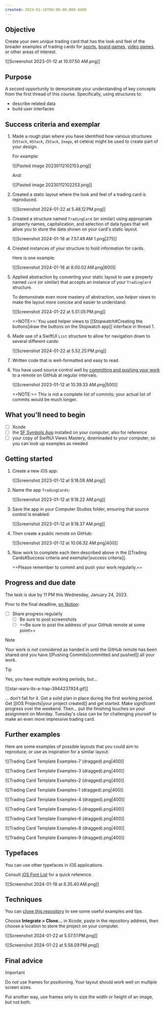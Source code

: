 ```yaml
---
created: 2024-01-18T00:00:00.000-0400
---
```

## Objective

Create your own *unique* trading card that has the look and feel of the broader examples of trading cards for [sports](https://duckduckgo.com/?q=baseball+trading+cards&iax=images&ia=images#), [board games](https://duckduckgo.com/?q=board+game+trading+cards&t=osx&ia=images&iax=images), [video games](https://duckduckgo.com/?q=video+games+trading+cards&t=osx&ia=images&iax=images), or other areas of interest.

![[Screenshot 2023-01-12 at 10.07.50 AM.png]]

## Purpose

A second opportunity to demonstrate your understanding of key concepts from the first thread of this course. Specifically, using structures to:

- describe related data
- build user interfaces

## Success criteria and exemplar
1. Made a rough plan where you have identified how various structures (`VStack`, `HStack`, `ZStack`, `Image`, et cetera) might be used to create part of your design.
   
   For example:
   
   ![[Pasted image 20230112102153.png]]
   
   And:
   
   ![[Pasted image 20230112102253.png]]
   
2. Created a static layout where the look and feel of a trading card is reproduced.
   
   ![[Screenshot 2024-01-22 at 5.48.12 PM.png]]
   
3. Created a structure named `TradingCard` (or similar) using appropriate property names, capitalization, and selection of data types that will allow you to store the data shown on your card's static layout.
   
   ![[Screenshot 2024-01-18 at 7.57.49 AM 1.png|275]]
   
4. Created instances of your structure to hold information for cards.
   
   Here is one example:
   
   ![[Screenshot 2024-01-18 at 8.00.02 AM.png|600]]
      
5. Applied abstraction by converting your static layout to use a property named `card` (or similar) that accepts an instance of your `TradingCard` structure.
   
   To demonstrate even more mastery of abstraction, use *helper views* to make the layout more concise and easier to understand:
   
   ![[Screenshot 2024-01-22 at 5.51.05 PM.png]]
   
   ==NOTE==: You used helper views to [[Stopwatch#Creating the buttons|draw the buttons on the Stopwatch app]] interface in thread 1.
   

6. Made use of a SwiftUI `List` structure to allow for navigation down to several different cards:
   
   ![[Screenshot 2024-01-22 at 5.52.25 PM.png]]
   
7. Written code that is well-formatted and easy to read.
   
8. You have used source control well by [committing and pushing your work](https://www.russellgordon.ca/cs/source-control/introduction/using-source-control.pdf) to a remote on GitHub at regular intervals.
   
   ![[Screenshot 2023-01-12 at 10.39.33 AM.png|500]]
   
   ==NOTE:== This is not a complete list of commits; your actual list of commits would be much longer.

## What you'll need to begin
- [ ] Xcode
- [ ] the [SF Symbols App](https://developer.apple.com/sf-symbols/) installed on your computer, also for reference
- [ ] your copy of SwiftUI Views Mastery, downloaded to your computer, so you can look up examples as needed
      
## Getting started

1. Create a new iOS app:
   
   ![[Screenshot 2023-01-12 at 9.18.08 AM.png]]
   
2. Name the app `TradingCards`:
   
   ![[Screenshot 2023-01-12 at 9.18.22 AM.png]]
   
3. Save the app in your Computer Studies folder, ensuring that source control is enabled:
   
   ![[Screenshot 2023-01-12 at 9.18.37 AM.png]]
   
4. Then create a public remote on GitHub:
   
   ![[Screenshot 2023-01-12 at 10.06.32 AM.png|400]]
   
5. Now work to complete each item described above in the [[Trading Cards#Success criteria and exemplar|success criteria]].
   
   ==Please remember to commit and push your work regularly.==

## Progress and due date

The task is due by 11 PM this Wednesday, January 24, 2023.

Prior to the final deadline, [on Notion](https://notion.so):
- [ ] Share progress regularly
	- [ ] Be sure to post screenshots
	- [ ] ==Be sure to post the address of your GitHub remote at some point==

> [!NOTE]
> Your work is not considered as handed in until the GitHub remote has been shared *and* you have [[Pushing Commits|committed and pushed]] all your work.

> [!TIP]
> 
> Yes, you have multiple working periods, but...
> 
> ![[star-wars-its-a-trap-3944237924.gif]]
> 
> ... don't fall for it. Get a solid plan in place during the first working period. Get [[iOS Projects|your project created]] and get started. Make *significant* progress over the weekend. Then... put the finishing touches on your assignment on Monday. Tuesday's class can be for challenging yourself to make an even more impressive trading card.

## Further examples

Here are some examples of possible layouts that you could aim to reproduce, or use as inspiration for a similar layout:

![[Trading Card Template Examples-7 (dragged).png|400]]

![[Trading Card Template Examples-3 (dragged).png|400]]

![[Trading Card Template Examples-2 (dragged).png|400]]

![[Trading Card Template Examples-1 (dragged).png|400]]

![[Trading Card Template Examples-4 (dragged).png|400]]

![[Trading Card Template Examples-5 (dragged).png|400]]

![[Trading Card Template Examples-6 (dragged).png|400]]

![[Trading Card Template Examples-8 (dragged).png|400]]

![[Trading Card Template Examples-9 (dragged).png|400]]

## Typefaces

You can use other typefaces in iOS applications.

Consult [iOS Font List](https://iosfontlist.com/#availability=10.0&preinstalled) for a quick reference.

![[Screenshot 2024-01-18 at 8.35.40 AM.png]]

## Techniques

You can [clone this repository](https://github.com/lcs-rgordon/TradingCardTechniques) to see some useful examples and tips.

Choose **Integrate > Clone...** in Xcode, paste in the repository address, then choose a location to store the project on your computer.

![[Screenshot 2024-01-22 at 5.57.51 PM.png]]

![[Screenshot 2024-01-22 at 5.58.09 PM.png]]

## Final advice

> [!IMPORTANT]
> 
> Do *not* use frames for positioning. Your layout should work well on multiple screen sizes.
> 
> Put another way, use frames only to size the width or height of an image, but not both.

